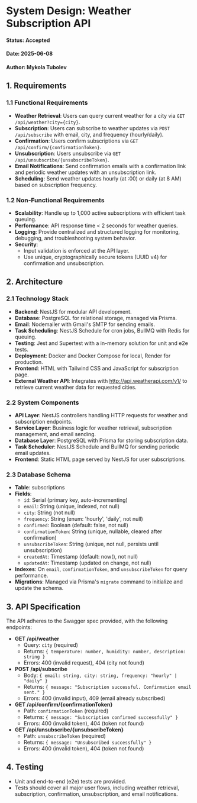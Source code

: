 # System Design: Weather Subscription API

#### Status: Accepted  
#### Date: 2025-06-08  
#### Author: Mykola Tubolev

## 1. Requirements

### 1.1 Functional Requirements
- **Weather Retrieval**: Users can query current weather for a city via `GET /api/weather?city={city}`.
- **Subscription**: Users can subscribe to weather updates via `POST /api/subscribe` with email, city, and frequency (hourly/daily).
- **Confirmation**: Users confirm subscriptions via `GET /api/confirm/{confirmationToken}`.
- **Unsubscription**: Users unsubscribe via `GET /api/unsubscribe/{unsubscribeToken}`.
- **Email Notifications**: Send confirmation emails with a confirmation link and periodic weather updates with an unsubscription link.
- **Scheduling**: Send weather updates hourly (at :00) or daily (at 8 AM) based on subscription frequency.

### 1.2 Non-Functional Requirements
- **Scalability**: Handle up to 1,000 active subscriptions with efficient task queuing.
- **Performance**: API response time < 2 seconds for weather queries.
- **Logging**: Provide centralized and structured logging for monitoring, debugging, and troubleshooting system behavior.
- **Security**:
  - Input validation is enforced at the API layer.
  - Use unique, cryptographically secure tokens (UUID v4) for confirmation and unsubscription.

## 2. Architecture

### 2.1 Technology Stack
- **Backend**: NestJS for modular API development.
- **Database**: PostgreSQL for relational storage, managed via Prisma.
- **Email**: Nodemailer with Gmail's SMTP for sending emails.
- **Task Scheduling**: NestJS Schedule for cron jobs, BullMQ with Redis for queuing.
- **Testing**: Jest and Supertest with a in-memory solution for unit and e2e tests.
- **Deployment**: Docker and Docker Compose for local, Render for production.
- **Frontend**: HTML with Tailwind CSS and JavaScript for subscription page.
- **External Weather API**: Integrates with http://api.weatherapi.com/v1/ to retrieve current weather data for requested cities.

### 2.2 System Components
- **API Layer**: NestJS controllers handling HTTP requests for weather and subscription endpoints.
- **Service Layer**: Business logic for weather retrieval, subscription management, and email sending.
- **Database Layer**: PostgreSQL with Prisma for storing subscription data.
- **Task Scheduler**: NestJS Schedule and BullMQ for sending periodic email updates.
- **Frontend**: Static HTML page served by NestJS for user subscriptions.

### 2.3 Database Schema
- **Table**: subscriptions
- **Fields**:
  - `id`: Serial (primary key, auto-incrementing)
  - `email`: String (unique, indexed, not null)
  - `city`: String (not null)
  - `frequency`: String (enum: 'hourly', 'daily', not null)
  - `confirmed`: Boolean (default: false, not null)
  - `confirmationToken`: String (unique, nullable, cleared after confirmation)
  - `unsubscribeToken`: String (unique, not null, persists until unsubscription)
  - `createdAt`: Timestamp (default: now(), not null)
  - `updatedAt`: Timestamp (updated on change, not null)
- **Indexes**: On `email`, `confirmationToken`, and `unsubscribeToken` for query performance.
- **Migrations**: Managed via Prisma's `migrate` command to initialize and update the schema.

## 3. API Specification
The API adheres to the Swagger spec provided, with the following endpoints:

- **GET /api/weather**
  - Query: `city` (required)
  - Returns: `{ temperature: number, humidity: number, description: string }`
  - Errors: 400 (invalid request), 404 (city not found)
- **POST /api/subscribe**
  - Body: `{ email: string, city: string, frequency: "hourly" | "daily" }`
  - Returns: `{ message: "Subscription successful. Confirmation email sent." }`
  - Errors: 400 (invalid input), 409 (email already subscribed)
- **GET /api/confirm/{confirmationToken}**
  - Path: `confirmationToken` (required)
  - Returns: `{ message: "Subscription confirmed successfully" }`
  - Errors: 400 (invalid token), 404 (token not found)
- **GET /api/unsubscribe/{unsubscribeToken}**
  - Path: `unsubscribeToken` (required)
  - Returns: `{ message: "Unsubscribed successfully" }`
  - Errors: 400 (invalid token), 404 (token not found)

## 4. Testing
- Unit and end-to-end (e2e) tests are provided.
- Tests should cover all major user flows, including weather retrieval, subscription, confirmation, unsubscription, and email notifications.


